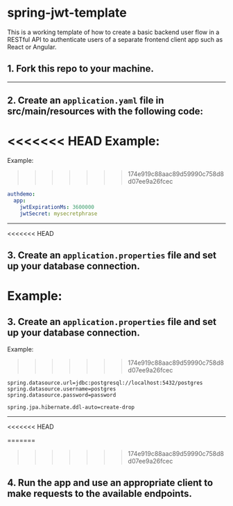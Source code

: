# spring-jwt-template

This is a working template of how to create a basic backend user flow in a RESTful API to authenticate users of a separate frontend client app such as React or Angular.

## 1. Fork this repo to your machine.
  <hr/>

## 2. Create an ```application.yaml``` file in src/main/resources with the following code:
<<<<<<< HEAD
Example:
=======
Example:
>>>>>>> 174e919c88aac89d59990c758d8d07ee9a26fcec
  ```yaml
  authdemo:
    app:
      jwtExpirationMs: 3600000
      jwtSecret: mysecretphrase
  ```
  <hr/>
<<<<<<< HEAD

## 3. Create an ```application.properties``` file and set up your database connection.
Example:
=======

## 3. Create an ```application.properties``` file and set up your database connection.
Example:
>>>>>>> 174e919c88aac89d59990c758d8d07ee9a26fcec
  ```properties
  spring.datasource.url=jdbc:postgresql://localhost:5432/postgres
  spring.datasource.username=postgres
  spring.datasource.password=password

  spring.jpa.hibernate.ddl-auto=create-drop
  ```
  <hr/>
<<<<<<< HEAD

=======

>>>>>>> 174e919c88aac89d59990c758d8d07ee9a26fcec
## 4. Run the app and use an appropriate client to make requests to the available endpoints.
